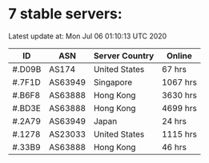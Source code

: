 # 7 stable servers:

Latest update at: Mon Jul 06 01:10:13 UTC 2020

| ID | ASN | Server Country | Online |
| -- | --- | -------------- | ------ |
| #.D09B | AS174 | United States | 67 hrs |
| #.7F1D | AS63949 | Singapore | 1067 hrs |
| #.B6F8 | AS63888 | Hong Kong | 3630 hrs |
| #.BD3E | AS63888 | Hong Kong | 4699 hrs |
| #.2A79 | AS63949 | Japan | 24 hrs |
| #.1278 | AS23033 | United States | 1115 hrs |
| #.33B9 | AS63888 | Hong Kong | 46 hrs |

